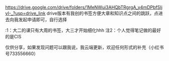 https://drive.google.com/drive/folders/1MeNWui3AHQbTRgrgA_y4mDPbfSIjvI-_?usp=drive_link
drive版本有我创的书签方便大章和知识点之间的跳跃，点进去向我发起申请即可，自行选择

:1：大二的课只有大周的书签，大三才开始细化hhh
注2：个人觉得笔记做的最好的是CIS

仅供分享，如果发现问题可以跟我说，我云端更新，欢迎任何形式的补充（小红书号733556660）
